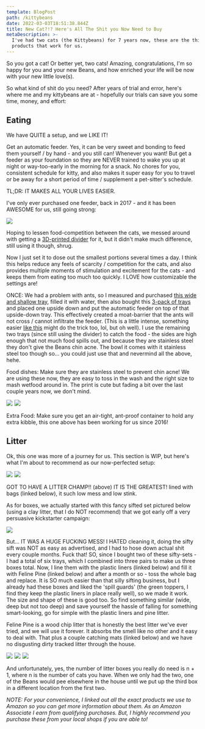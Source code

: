 ```yaml
---
template: BlogPost
path: /kittybeans
date: 2022-03-03T18:51:38.844Z
title: New Cat?!? Here's All The Shit you Now Need to Buy
metaDescription: >-
  I've had two cats (the Kittybeans) for 7 years now, these are the things and
  products that work for us.
---
```

So you got a cat! Or better yet, two cats! Amazing, congratulations, I'm so happy for you and your new Beans, and how enriched your life will be now with your new little love(s). 

So what kind of shit do you need? After years of trial and error, here's where me and my kittybeans are at - hopefully our trials can save you some time, money, and effort: 

## Eating

We have QUITE a setup, and we LIKE IT!

Get an automatic feeder. Yes, it can be very sweet and bonding to feed them yourself / by hand - and you still can! Whenever you want! But get a feeder as your foundation so they are NEVER trained to wake you up at night or way-too-early in the morning for a snack. No chores for you, consistent schedule for kitty, and also makes it super easy for you to travel or be away for a short period of time / supplement a pet-sitter's schedule. 

TL;DR: IT MAKES ALL YOUR LIVES EASIER. 

I've only ever purchased one feeder, back in 2017 - and it has been AWESOME for us, still going strong: 

<a href="https://www.amazon.com/gp/product/B00VIXRB6O?ie=UTF8&psc=1&linkCode=li3&tag=tblogfyi22-20&linkId=b6f040c7d5391decada43eb80dadf6b4&language=en_US&ref_=as_li_ss_il" target="_blank"><img border="0" src="//ws-na.amazon-adsystem.com/widgets/q?_encoding=UTF8&ASIN=B00VIXRB6O&Format=_SL250_&ID=AsinImage&MarketPlace=US&ServiceVersion=20070822&WS=1&tag=tblogfyi22-20&language=en_US" ></a><img src="https://ir-na.amazon-adsystem.com/e/ir?t=tblogfyi22-20&language=en_US&l=li3&o=1&a=B00VIXRB6O" width="1" height="1" border="0" alt="" style="border:none !important; margin:0px !important;" />

Hoping to lessen food-competition between the cats, we messed around with getting a [3D-printed divider](https://amzn.to/3CjwAos) for it, but it didn't make much difference, still using it though, shrug.

Now I just set it to dose out the smallest portions several times a day. I think this helps reduce any feels of scarcity / competition for the cats, and also provides multiple moments of stimulation and excitement for the cats - and keeps them from eating too much too quickly. I LOVE how customizable the settings are! 

ONCE: We had a problem with ants, so I measured and purchased [this wide and shallow tray](https://amzn.to/3HHlieF), filled it with water, then also bought this [3-pack of trays](https://amzn.to/3Mlp5ll) and placed one upside down and put the automatic feeder on top of that upside-down tray. This effectively created a moat-barrier that the ants will not cross / cannot infiltrate the feeder. (This is a little intense, something easier [like this](https://amzn.to/3Kf43mB) might do the trick too, lol, but oh well). I use the remaining two trays (since still using the divider) to catch the food - the sides are high enough that not much food spills out, and because they are stainless steel they don't give the Beans chin acne. The bowl it comes with it stainless steel too though so... you could just use that and nevermind all the above, hehe.

Food dishes: Make sure they are stainless steel to prevent chin acne! We are using these now, they are easy to toss in the wash and the right size to mash wetfood around in. The print is cute but fading a bit over the last couple years now, we don't mind. 

<a href="https://www.amazon.com/gp/product/B08MZQX8GL?ie=UTF8&psc=1&linkCode=li1&tag=tblogfyi22-20&linkId=16c7042749da20f1186ecee3504d73df&language=en_US&ref_=as_li_ss_il" target="_blank"><img border="0" src="//ws-na.amazon-adsystem.com/widgets/q?_encoding=UTF8&ASIN=B08MZQX8GL&Format=_SL110_&ID=AsinImage&MarketPlace=US&ServiceVersion=20070822&WS=1&tag=tblogfyi22-20&language=en_US" ></a><img src="https://ir-na.amazon-adsystem.com/e/ir?t=tblogfyi22-20&language=en_US&l=li1&o=1&a=B08MZQX8GL" width="1" height="1" border="0" alt="" style="border:none !important; margin:0px !important;" />      <a href="https://www.amazon.com/gp/product/B007RBB662?ie=UTF8&psc=1&linkCode=li1&tag=tblogfyi22-20&linkId=81bdf5dd73a6d91bf1b87be18dbfab0b&language=en_US&ref_=as_li_ss_il" target="_blank"><img border="0" src="//ws-na.amazon-adsystem.com/widgets/q?_encoding=UTF8&ASIN=B007RBB662&Format=_SL110_&ID=AsinImage&MarketPlace=US&ServiceVersion=20070822&WS=1&tag=tblogfyi22-20&language=en_US" ></a><img src="https://ir-na.amazon-adsystem.com/e/ir?t=tblogfyi22-20&language=en_US&l=li1&o=1&a=B007RBB662" width="1" height="1" border="0" alt="" style="border:none !important; margin:0px !important;" />

Extra Food: Make sure you get an air-tight, ant-proof container to hold any extra kibble, this one above has been working for us since 2016! 



## Litter

Ok, this one was more of a journey for us. This section is WIP, but here's what I'm about to recommend as our now-perfected setup: 

<a href="https://www.amazon.com/gp/product/B001N3JEPK?ie=UTF8&psc=1&linkCode=li3&tag=tblogfyi22-20&linkId=74ae10eaf6d5facd2d88358ed7b2fe3f&language=en_US&ref_=as_li_ss_il" target="_blank"><img border="0" src="//ws-na.amazon-adsystem.com/widgets/q?_encoding=UTF8&ASIN=B001N3JEPK&Format=_SL250_&ID=AsinImage&MarketPlace=US&ServiceVersion=20070822&WS=1&tag=tblogfyi22-20&language=en_US" ></a><img src="https://ir-na.amazon-adsystem.com/e/ir?t=tblogfyi22-20&language=en_US&l=li3&o=1&a=B001N3JEPK" width="1" height="1" border="0" alt="" style="border:none !important; margin:0px !important;" /> <a href="https://www.amazon.com/gp/product/B001Q9EHIU?ie=UTF8&psc=1&linkCode=li2&tag=tblogfyi22-20&linkId=4bae77eebbaa9ad9e8bb46e104508537&language=en_US&ref_=as_li_ss_il" target="_blank"><img border="0" src="//ws-na.amazon-adsystem.com/widgets/q?_encoding=UTF8&ASIN=B001Q9EHIU&Format=_SL160_&ID=AsinImage&MarketPlace=US&ServiceVersion=20070822&WS=1&tag=tblogfyi22-20&language=en_US" ></a><img src="https://ir-na.amazon-adsystem.com/e/ir?t=tblogfyi22-20&language=en_US&l=li2&o=1&a=B001Q9EHIU" width="1" height="1" border="0" alt="" style="border:none !important; margin:0px !important;" />  



GOT TO HAVE A LITTER CHAMP!! (above) IT IS THE GREATEST! lined with bags (linked below), it such low mess and low stink.

As for boxes, we actually started with this fancy sifted set pictured below (using a clay litter, that I do NOT recommend) that we got early off a very persuasive kickstarter campaign:

<a href="https://www.amazon.com/Luuup-Litter-Box-Non-Stick-High-Sided/dp/B072FK9V1R?crid=FK75U2KI5KZP&keywords=sifting+litter+box&qid=1646336505&s=pet-supplies&sprefix=sifting+litter+box%2Cpets%2C130&sr=1-5&linkCode=li2&tag=tblogfyi22-20&linkId=32a4dbaf592bd232b5b5a2cbe91eaf7d&language=en_US&ref_=as_li_ss_il" target="_blank"><img border="0" src="//ws-na.amazon-adsystem.com/widgets/q?_encoding=UTF8&ASIN=B072FK9V1R&Format=_SL160_&ID=AsinImage&MarketPlace=US&ServiceVersion=20070822&WS=1&tag=tblogfyi22-20&language=en_US" ></a><img src="https://ir-na.amazon-adsystem.com/e/ir?t=tblogfyi22-20&language=en_US&l=li2&o=1&a=B072FK9V1R" width="1" height="1" border="0" alt="" style="border:none !important; margin:0px !important;" />

But... IT WAS A HUGE FUCKING MESS! I HATED cleaning it, doing the sifty sift was NOT as easy as advertised, and I had to hose down actual shit every couple months. Fuck that! SO, since I bought two of these sifty-sets - I had a total of six trays, which I combined into three pairs to make us three boxes total. Now, I line them with the plastic liners (linked below) and fill it with Feline Pine (linked below) and after a month or so - toss the whole bag and replace. It is SO much easier than that silly sifting business, but I already had these boxes and liked the 'spill guards' (the green toppers, I find they keep the plastic liners in place really well), so we made it work. The size and shape of these is good too. So find something similar (wide, deep but not too deep) and save yourself the hassle of falling for something smart-looking, go for simple with the plastic liners and pine litter.  

Feline Pine is a wood chip litter that is honestly the best litter we've ever tried, and we will use it forever. It absorbs the smell like no other and it easy to deal with. That plus a couple  catching mats (linked below)  and we have no disgusting dirty tracked litter through the house. 

 <a href="https://www.amazon.com/gp/product/B01DUZZ5IS?ie=UTF8&psc=1&linkCode=li2&tag=tblogfyi22-20&linkId=b24da868df116eba1212872c9eacb9b0&language=en_US&ref_=as_li_ss_il" target="_blank"><img border="0" src="//ws-na.amazon-adsystem.com/widgets/q?_encoding=UTF8&ASIN=B01DUZZ5IS&Format=_SL160_&ID=AsinImage&MarketPlace=US&ServiceVersion=20070822&WS=1&tag=tblogfyi22-20&language=en_US" ></a><img src="https://ir-na.amazon-adsystem.com/e/ir?t=tblogfyi22-20&language=en_US&l=li2&o=1&a=B01DUZZ5IS" width="1" height="1" border="0" alt="" style="border:none !important; margin:0px !important;" /> <a href="https://www.amazon.com/gp/product/B07NPHGL79?ie=UTF8&psc=1&linkCode=li2&tag=tblogfyi22-20&linkId=fd8f8956b70ea5bc55cdbe74a8f6a777&language=en_US&ref_=as_li_ss_il" target="_blank"><img border="0" src="//ws-na.amazon-adsystem.com/widgets/q?_encoding=UTF8&ASIN=B07NPHGL79&Format=_SL160_&ID=AsinImage&MarketPlace=US&ServiceVersion=20070822&WS=1&tag=tblogfyi22-20&language=en_US" ></a><img src="https://ir-na.amazon-adsystem.com/e/ir?t=tblogfyi22-20&language=en_US&l=li2&o=1&a=B07NPHGL79" width="1" height="1" border="0" alt="" style="border:none !important; margin:0px !important;" />  <a href="https://www.amazon.com/gp/product/B07R9K77C6?ie=UTF8&psc=1&linkCode=li2&tag=tblogfyi22-20&linkId=36e96d3bfe56e2cbd4006743adc25ea1&language=en_US&ref_=as_li_ss_il" target="_blank"><img border="0" src="//ws-na.amazon-adsystem.com/widgets/q?_encoding=UTF8&ASIN=B07R9K77C6&Format=_SL160_&ID=AsinImage&MarketPlace=US&ServiceVersion=20070822&WS=1&tag=tblogfyi22-20&language=en_US" ></a><img src="https://ir-na.amazon-adsystem.com/e/ir?t=tblogfyi22-20&language=en_US&l=li2&o=1&a=B07R9K77C6" width="1" height="1" border="0" alt="" style="border:none !important; margin:0px !important;" />



And unfortunately, yes, the number of litter boxes you really do need is n + 1, where n is the number of cats you have. When we only had the two, one of the Beans would pee elsewhere in the house until we put up the third box in a different location from the first two.













*NOTE: For your convenience, I linked out all the exact products we use to Amazon so you can get more information about them. As an Amazon Associate I earn from qualifying purchases. But, I highly recommend you purchase these from your local shops if you are able to!*
